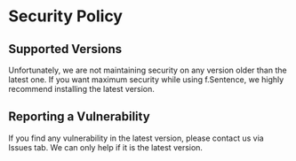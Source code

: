 # Security Policy

## Supported Versions

Unfortunately, we are not maintaining security on any version older than the latest one. If you want maximum security while using f.Sentence, we highly recommend installing the latest version.

## Reporting a Vulnerability

If you find any vulnerability in the latest version, please contact us via Issues tab. We can only help if it is the latest version. 
